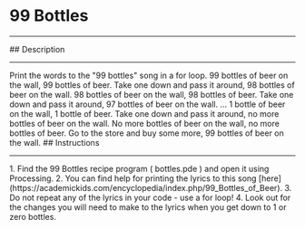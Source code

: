 
# 99 Bottles
 <hr/>
## Description
   <hr/>
   Print the words to the "99 bottles" song in a for loop.
   99 bottles of beer on the wall, 99 bottles of beer.
Take one down and pass it around, 98 bottles of beer on the wall.
98 bottles of beer on the wall, 98 bottles of beer.
Take one down and pass it around, 97 bottles of beer on the wall.
...
1 bottle of beer on the wall, 1 bottle of beer.
Take one down and pass it around, no more bottles of beer on the wall.
No more bottles of beer on the wall, no more bottles of beer.
Go to the store and buy some more, 99 bottles of beer on the wall.
## Instructions
   <hr/>
1. Find the 99 Bottles recipe program ( bottles.pde ) and open it using Processing.
2. You can find help for printing the lyrics to this song [here](https://academickids.com/encyclopedia/index.php/99_Bottles_of_Beer).
3. Do not repeat any of the lyrics in your code - use a for loop!
4. Look out for the changes you will need to make to the lyrics when you get down to 1 or zero
                        bottles.
  
 

